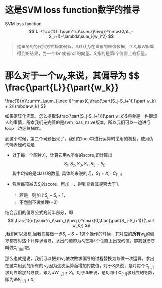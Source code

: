 # 这是SVM loss function数学的推导

SVM loss function
$$
L=\frac{1}{n}\sum^n_i\sum_{j\neq i}^nmax(0,S_j-S_i+1)+\lambda\sum_i{w_i^2}
$$
> 这里的$S_i$的代指方式极度弱智，S默认为在当前的图像数据，即$X_i$与$W$相乘得到的结果，为一个1xn或者nx1的向量。$S_i$指的是第i个位置上的标量。

那么对于一个$w_k$来说，其偏导为
$$
\frac{\part{L}}{\part{w_k}}
=
\frac{1}{n}\sum^n_i\sum_{j\neq i}^nmax(0,\frac{\part(S_j-S_i+1)}{\part w_k}
+
2\lambda{w_k}
$$

如果矩阵化实现，怎么提取$\frac{\part(S_j-S_i+1)}{\part w_k}$将会是一件很烦人的事情，所幸我们先完善的是svm_loss_naive版本，所以我们可以一边进行loop一边运算梯度。

到这个时候，第二个问题出现了，我们在loop中进行运算时采用的机制，使用伪代码表述的话是

- 对于每一个图片$X_i$，计算它用w所得的score,即计算出
  $$
  S_1,S_2,S_3,S_4,S_5....S_C     
  $$
  其中$C$指的是class的数量, 具体的来说的话，$S_1=X_i·C_{[1,:]}$

- 然后每项减去$S_i$的score，再加一，得到查看其是否大于1。

  - 若是，则加上$S_j-S_i+1$，
  - 不然则不做处理(+0)

结合我们的偏导公式的前半部分，即
$$
\frac{1}{n}\sum^n_i\sum_{j\neq i}^nmax(0,\frac{\part(S_j-S_i+1)}{\part w_k})
$$
,我们可以发现,当我们每做一步$S_j-S_i+1$这个操作的时候，其对应的**所有**$w_k$的偏导都要对这个计算求偏导，求出的值即为$X_i$在第$k$个位置上出现的值，那我就把它叫做$X_{[i][k]}$吧。

那么也就是说，我们可以把对$w_k$依次做求偏导的过程替换为每做一次运算，求出在这次用到的所有的$w_k$因为这次运算而增加的数值，对于$S_j$来说，是对每个$C_{[:,j]}$求对应增加的导数，即为$dW_{[:,j]}+X_i$，对于$S_i$来说，是对每个$C_{[:,i]}$求对应的导数，即为$dW_{[:,i]}+X_i$

